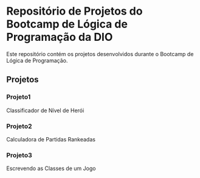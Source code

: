 # Repositório de Projetos do Bootcamp de Lógica de Programação da DIO

Este repositório contém os projetos desenvolvidos durante o Bootcamp de Lógica de Programação.

## Projetos

### Projeto1
Classificador de Nível de Herói

### Projeto2
Calculadora de Partidas Rankeadas

### Projeto3
Escrevendo as Classes de um Jogo

